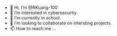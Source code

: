 - 👋 Hi, I’m @RKuang-100
- 👀 I’m interested in cybersecurity. 
- 🌱 I’m currently in school.
- 💞️ I’m looking to collaborate on intersting projects.
- 📫 How to reach me ...

<!---
RKuang-100/RKuang-100 is a ✨ special ✨ repository because its `README.md` (this file) appears on your GitHub profile.
You can click the Preview link to take a look at your changes.
--->
